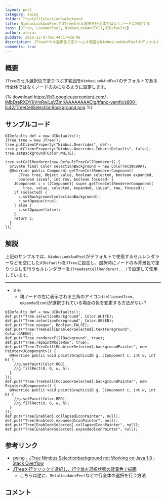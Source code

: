 ```yaml
---
layout: post
category: swing
folder: TreeCellSelectionBackground
title: NimbusLookAndFeelでJTreeのセル選択を行全体ではなくノードに限定する
tags: [JTree, LookAndFeel, NimbusLookAndFell,UIDefaults]
author: aterai
pubdate: 2015-12-07T02:44:17+09:00
description: JTreeのセル選択色で塗りつぶす範囲をNimbusLookAndFeelのデフォルトである行全体ではなくノードのみになるように設定します。
comments: true
---
```

## 概要
`JTree`のセル選択色で塗りつぶす範囲を`NimbusLookAndFeel`のデフォルトである行全体ではなくノードのみになるように設定します。

{% download https://lh3.googleusercontent.com/-iMbDreRXOYI/VmRwiLsVZmI/AAAAAAAAOIg/tfanc-vemfo/s800-Ic42/TreeCellSelectionBackground.png %}

## サンプルコード
<pre class="prettyprint"><code>UIDefaults def = new UIDefaults();
JTree tree = new JTree();
tree.putClientProperty("Nimbus.Overrides", def);
tree.putClientProperty("Nimbus.Overrides.InheritDefaults", false);
tree.setBackground(Color.WHITE);

tree.setCellRenderer(new DefaultTreeCellRenderer() {
  private final Color selectionBackground = new Color(0x39698A);
  @Override public Component getTreeCellRendererComponent(
      JTree tree, Object value, boolean selected, boolean expanded,
      boolean isLeaf, int row, boolean focused) {
    JComponent c = (JComponent) super.getTreeCellRendererComponent(
        tree, value, selected, expanded, isLeaf, row, focused);
    if (selected) {
      c.setBackground(selectionBackground);
      c.setOpaque(true);
    } else {
      c.setOpaque(false);
    }
    return c;
  }
});
</code></pre>

## 解説
上記のサンプルでは、`NimbusLookAndFeel`がデフォルトで使用するセルレンダラーなどを空にした`UIDefaults`を`JTree`に設定し、選択時にノードのみ背景色で塗りつぶしを行うセルレンダラーを`JTree#setCellRenderer(...)`で設定して使用しています。

- - - -
- メモ
    - 親ノードの左に表示される三角のアイコン(`collapsedIcon`、`expandedIcon`)が選択されている場合の色を変更する方法がない？

<!-- dummy comment line for breaking list -->

<pre class="prettyprint"><code>UIDefaults def = new UIDefaults();
def.put("Tree.selectionBackground", Color.WHITE);
def.put("Tree.selectionForeground", Color.GREEN);
def.put("Tree.opaque", Boolean.FALSE);
def.put("Tree:TreeCell[Enabled+Selected].textForeground", Color.GREEN);
def.put("Tree.rendererFillBackground", true);
def.put("Tree.repaintWholeRow", true);
def.put("Tree:TreeCell[Enabled+Selected].backgroundPainter", new Painter&lt;JComponent&gt;() {
  @Override public void paint(Graphics2D g, JComponent c, int w, int h) {
    //g.setPaint(Color.RED);
    //g.fillRect(0, 0, w, h);
  }
});
def.put("Tree:TreeCell[Focused+Selected].backgroundPainter", new Painter&lt;JComponent&gt;() {
  @Override public void paint(Graphics2D g, JComponent c, int w, int h) {
    //g.setPaint(Color.RED);
    //g.fillRect(0, 0, w, h);
  }
});
def.put("Tree[Enabled].collapsedIconPainter", null);
def.put("Tree[Enabled].expandedIconPainter", null);
def.put("Tree[Enabled+Selected].collapsedIconPainter", null);
def.put("Tree[Enabled+Selected].expandedIconPainter", null);
</code></pre>

## 参考リンク
- [swing - JTree Nimbus Selectionbackground not Working on Java 1.8 - Stack Overflow](http://stackoverflow.com/questions/33939381/jtree-nimbus-selectionbackground-not-working-on-java-1-8)
- [JTreeを行クリックで選択し、行全体を選択状態の背景色で描画](http://ateraimemo.com/Swing/TreeRowSelection.html)
    - こちらは逆に、`MetalLookAndFeel`などで行全体の選択を行う方法

<!-- dummy comment line for breaking list -->

## コメント
